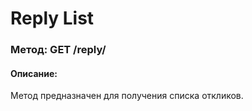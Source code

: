 # Reply List

### Метод: GET /reply/
#### Описание:
Метод предназначен для получения списка откликов.

<api-endpoint openapi-path="../openapi.json" endpoint="/reply/" method="get"/>